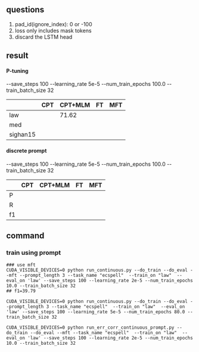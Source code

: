 ## questions

1. pad_id(ignore_index): 0 or -100
2. loss only includes mask tokens
3. discard the LSTM head

## result

#### P-tuning 

--save_steps 100 --learning_rate 5e-5 --num_train_epochs 100.0 --train_batch_size 32

|          | CPT  | CPT+MLM | FT   | MFT  |
| -------- | ---- | ------- | ---- | ---- |
| law      |      | 71.62   |      |      |
| med      |      |         |      |      |
| sighan15 |      |         |      |      |

#### discrete prompt 

--save_steps 100 --learning_rate 5e-5 --num_train_epochs 100.0 --train_batch_size 32

|      | CPT  | CPT+MLM | FT   | MFT  |
| ---- | ---- | ------- | ---- | ---- |
| P    |      |         |      |      |
| R    |      |         |      |      |
| f1   |      |         |      |      |



## command

### train using prompt

```
### use mft
CUDA_VISIBLE_DEVICES=0 python run_continuous.py --do_train --do_eval --mft --prompt_length 3 --task_name "ecspell"  --train_on "law"  --eval_on 'law' --save_steps 100 --learning_rate 2e-5 --num_train_epochs 10.0 --train_batch_size 32
## f1=39.79

CUDA_VISIBLE_DEVICES=0 python run_continuous.py --do_train --do_eval --prompt_length 3 --task_name "ecspell"  --train_on "law"  --eval_on 'law' --save_steps 100 --learning_rate 5e-5 --num_train_epochs 80.0 --train_batch_size 32

CUDA_VISIBLE_DEVICES=0 python run_err_corr_continuous_prompt.py --do_train --do_eval --mft --task_name "ecspell"  --train_on "law"  --eval_on 'law' --save_steps 100 --learning_rate 2e-5 --num_train_epochs 10.0 --train_batch_size 32
```

